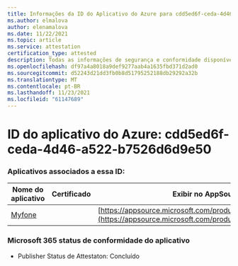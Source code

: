 ```yaml
---
title: Informações da ID do Aplicativo do Azure para cdd5ed6f-ceda-4d46-a522-b7526d6d9e50
ms.author: elmalova
author: elenamalova
ms.date: 11/22/2021
ms.topic: article
ms.service: attestation
certification_type: attested
description: Todas as informações de segurança e conformidade disponíveis para cdd5ed6f-ceda-4d46-a522-b7526d6d9e50.
ms.openlocfilehash: df97a4a8018a9def9277aab4a1635fbd371d2ad0
ms.sourcegitcommit: d52243d21dd3fb0b8d51795252188db29292a32b
ms.translationtype: MT
ms.contentlocale: pt-BR
ms.lasthandoff: 11/23/2021
ms.locfileid: "61147689"
---
```

# <a name="azure-app-id-cdd5ed6f-ceda-4d46-a522-b7526d6d9e50"></a>ID do aplicativo do Azure: cdd5ed6f-ceda-4d46-a522-b7526d6d9e50


### <a name="apps-associated-with-this-id"></a>Aplicativos associados a essa ID:
| **Nome do aplicativo** | **Certificado** | **Exibir no AppSource** |
|--------------|---------------|-----------------------|
| [Myfone](https://docs.microsoft.com/microsoft-365-app-certification/forward/WA200000716) |  | [https://appsource.microsoft.com/product/office/WA200000716](https://appsource.microsoft.com/product/office/WA200000716) |

### <a name="microsoft-365-app-compliance-status"></a>Microsoft 365 status de conformidade do aplicativo
- Publisher Status de Attestaton: Concluído
